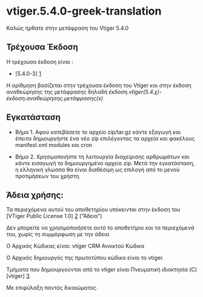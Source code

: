 vtiger.5.4.0-greek-translation
==============================


Καλώς ήρθατε στην μετάφραση του Vtiger 5.4.0

Τρέχουσα Έκδοση
--------

Η τρέχουσα έκδοση είναι :
* [5.4.0-3] [1]


Η αρίθμηση βασίζεται στην τρέχουσα έκδοση του Vtiger και στην έκδοση αναθεώρησης της μετάφρασης δηλαδή *έκδοση.vtiger(5.4.χ)-έκδοση.αναθεώρησης.μετάφρασης(x)*

Εγκατάσταση
------------

* Βήμα 1.
Αφού κατεβάσετε το αρχείο zip/tar.gz κάντε εξαγωγή και έπειτα δημιουργήστε ένα νέο zip επιλέγοντας τα αρχεία και φακέλους manifest.xml modules και cron

* Βήμα 2.
Χρησιμοποιήστε τη λειτουργία διαχείρισης αρθρωμάτων και κάντε εισαγωγή το δημιουργημένο αρχείο zip.
Μετά την εγκατάσταση, η ελληνική γλώσσα θα είναι διαθέσιμη ως επιλογή από το μενού προτιμήσεων του χρήστη.


Άδεια χρήσης:
--------
Τα περιεχόμενα αυτού του αποθετηρίου υπόκεινται στην έκδοση του [VTiger Public License 1.0] [2] ("Άδεια")

Δεν μπορείτε να χρησιμοποιήσετε αυτό το αποθετήριο και τα περιεχόμενά του, χωρίς τη συμμόρφωση με την άδεια

Ο Αρχικός Κώδικας είναι: vtiger CRM Ανοικτού Κώδικα

Ο Αρχικός δημιουργός της πρωτοτύπου κώδικα είναι το vtiger.

Τμήματα που δημιουργούνται από το vtiger είναι Πνευματική ιδιοκτησία (C) [vtiger] [3].

Με επιφύλαξη παντός δικαιώματος.


[1]: https://github.com/mathias82/vtiger.5.4.0-greek-translation/commits/master
[2]: https://www.vtiger.com/vtiger-public-license-1-1/
[3]: https://www.vtiger.com/
